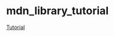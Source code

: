 # mdn_library_tutorial
[Tutorial](https://developer.mozilla.org/en-US/docs/Learn/Server-side/Express_Nodejs)
